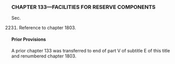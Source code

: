 ### **CHAPTER 133—FACILITIES FOR RESERVE COMPONENTS** ###

Sec.

2231. Reference to chapter 1803.

#### Prior Provisions ####

A prior chapter 133 was transferred to end of part V of subtitle E of this title and renumbered chapter 1803.